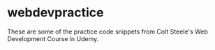 # webdevpractice
These are some of the practice code snippets from Colt Steele's Web Development Course in Udemy.
